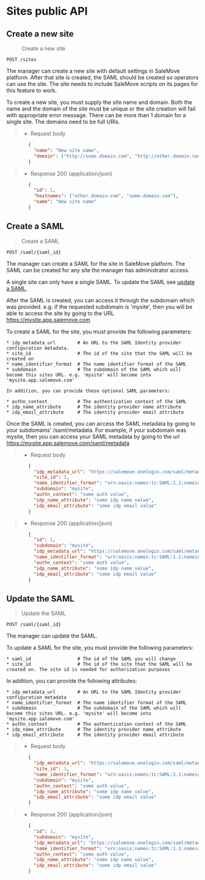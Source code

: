 # Sites public API

## Create a new site

> Create a new site

```shell
POST /sites
```

The manager can create a new site with default settings in SaleMove platform. After that site is created, the SAML should be created so operators can use the site. The site needs to include SaleMove scripts on its pages for this feature to work.

To create a new site, you must supply the site name and domain. Both the name and the domain of the site must be unique or the site creation will fail with appropriate error message. There can be more than 1 domain for a single site. The domains need to be full URIs.

> + Request body

```json
        {
          "name": "New site name",
          "domain": ["http://some.domain.com", "http://other.domain.com"]
        }
```

> + Response 200 (application/json)

```json
        {
          "id": 1,
          "hostnames": ["other.domain.com", "some.domain.com"],
          "name": "New site name"
        }
```

## Create a SAML

> Create a SAML

```shell
POST /saml/{saml_id}
```

The manager can create a SAML for the site in SaleMove platform. The SAML can be created for any site the manager has administrator access.

A single site can only have a single SAML. To update the SAML see [update a SAML](#update-the-saml).

After the SAML is created, you can access it through the subdomain which was provided. e.g. if the requested subdomain is 'mysite', then you will be able to access the site by going to the URL https://mysite.app.salemove.com

To create a SAML for the site, you must provide the following parameters:

    * idp_metadata_url        # An URL to the SAML Identity provider configuration metadata.
    * site_id                 # The id of the site that the SAML will be created on
    * name_identifier_format  # The name identifier format of the SAML
    * subdomain               # The subdomain of the SAML which will become this sites URL. e.g. 'mysite' will become into 'mysite.app.salemove.com'

    In addition, you can provide these optional SAML parameters:

    * authn_context           # The authentication context of the SAML
    * idp_name_attribute      # The identity provider name attribute
    * idp_email_attribute     # The identity provider email attribute

Once the SAML is created, you can access the SAML metadata by going to your subdomains' /saml/metadata. For example, if your subdomain was mysite, then you can access your SAML metadata by going to the url https://mysite.app.salemove.com/saml/metadata

> + Request body

```json
        {
          "idp_metadata_url": "https://salemove.onelogin.com/saml/metadata/417618",
          "site_id": 1,
          "name_identifier_format": "urn:oasis:names:tc:SAML:1.1:nameid-format:emailAddress",
          "subdomain": "mysite",
          "authn_context": "some auth value",
          "idp_name_attribute": "some idp name value",
          "idp_email_attribute": "some idp email value"
        }
```

> + Response 200 (application/json)

```json
        {
          "id": 1,
          "subdomain": "mysite",
          "idp_metadata_url": "https://salemove.onelogin.com/saml/metadata/417618",
          "name_identifier_format": "urn:oasis:names:tc:SAML:1.1:nameid-format:emailAddress",
          "authn_context": "some auth value",
          "idp_name_attribute": "some idp name value",
          "idp_email_attribute": "some idp email value"
        }
```

## Update the SAML

> Update the SAML

```shell
POST /saml/{saml_id}
```

The manager can update the SAML.

To update a SAML for the site, you must provide the following parameters:

    * saml_id                 # The id of the SAML you will change
    * site_id                 # The id of the site that the SAML will be created on. The site id is needed for authorization purposes

In addition, you can provide the following attributes:

    * idp_metadata_url        # An URL to the SAML Identity provider configuration metadata
    * name_identifier_format  # The name identifier format of the SAML
    * subdomain               # The subdomain of the SAML which will become this sites URL. e.g. 'mysite' will become into 'mysite.app.salemove.com'
    * authn_context           # The authentication context of the SAML
    * idp_name_attribute      # The identity provider name attribute
    * idp_email_attribute     # The identity provider email attribute

> + Request body

```json
        {
          "idp_metadata_url": "https://salemove.onelogin.com/saml/metadata/417618",
          "site_id": 1,
          "name_identifier_format": "urn:oasis:names:tc:SAML:1.1:nameid-format:emailAddress",
          "subdomain": "mysite",
          "authn_context": "some auth value",
          "idp_name_attribute": "some idp name value",
          "idp_email_attribute": "some idp email value"
        }
```

> + Response 200 (application/json)

```json
        {
          "id": 1,
          "subdomain": "mysite",
          "idp_metadata_url": "https://salemove.onelogin.com/saml/metadata/417618",
          "name_identifier_format": "urn:oasis:names:tc:SAML:1.1:nameid-format:emailAddress",
          "authn_context": "some auth value",
          "idp_name_attribute": "some idp name value",
          "idp_email_attribute": "some idp email value"
        }
```
